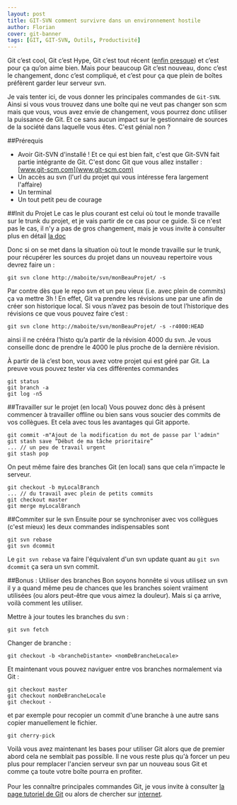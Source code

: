 ```yaml
---
layout: post
title: GIT-SVN comment survivre dans un environnement hostile
author: Florian
cover: git-banner
tags: [GIT, GIT-SVN, Outils, Productivité]
---
```


Git c’est cool, Git c’est Hype, Git c’est tout récent ([enfin presque](http://git-scm.com/book/fr/v1/D%C3%A9marrage-rapide-Une-rapide-histoire-de-Git)) et c’est pour ça qu’on aime bien.
Mais pour beaucoup Git c’est nouveau, donc c’est le changement, donc c’est compliqué, et c’est pour ça que plein de boîtes préfèrent garder leur serveur svn.

Je vais tenter ici, de vous donner les principales commandes de `Git-SVN`. Ainsi si vous vous trouvez dans une boîte qui ne veut pas changer son scm mais que vous, vous avez envie de changement,
vous pourrez donc utiliser la puissance de Git. 
Et ce sans aucun impact sur le gestionnaire de sources de la société dans laquelle vous êtes. C'est génial non ?

<!--break-->

##Prérequis

- Avoir Git-SVN d'installé ! Et ce qui est bien fait, c'est que Git-SVN fait partie intégrante de Git. C'est donc Git que vous allez installer : [www.git-scm.com](www.git-scm.com)
- Un accès au svn (l'url du projet qui vous intéresse fera largement l'affaire)
- Un terminal
- Un tout petit peu de courage


##Init du Projet
Le cas le plus courant est celui où tout le monde travaille sur le trunk du projet, et je vais partir de ce cas pour ce guide. 
Si ce n'est pas le cas, il n'y a pas de gros changement, mais je vous invite à consulter plus en détail [la doc](https://git-scm.com/docs/git-svn)


Donc si on se met dans la situation où tout le monde travaille sur le trunk, pour récupérer les sources du projet dans un nouveau repertoire vous devrez faire un :

    git svn clone http://maboite/svn/monBeauProjet/ -s

Par contre dès que le repo svn et un peu vieux (i.e. avec plein de commits) ça va mettre 3h ! En effet, Git va prendre les révisions une par une afin de créer son historique local.
Si vous n’avez pas besoin de tout l’historique des révisions ce que vous pouvez faire c’est :

    git svn clone http://maboite/svn/monBeauProjet/ -s -r4000:HEAD

ainsi il ne crééra l’histo qu’a partir de la révision 4000 du svn. Je vous conseille donc de prendre le 4000 le plus proche de la dernière révision.

À partir de là c’est bon, vous avez votre projet qui est géré par Git. La preuve vous pouvez tester via ces différentes commandes

    git status
    git branch -a
    git log -n5


##Travailler sur le projet (en local)
Vous pouvez donc dès à présent commencer à travailler offline ou bien sans vous soucier des commits de vos collègues.
Et cela avec tous les avantages qui Git apporte.

    git commit -m"Ajout de la modification du mot de passe par l'admin"
    git stash save “Début de ma tâche prioritaire”
    ... // un peu de travail urgent
    git stash pop

On peut même faire des branches Git (en local) sans que cela n'impacte le serveur.

    git checkout -b myLocalBranch
    ... // du travail avec plein de petits commits
    git checkout master
    git merge myLocalBranch


##Commiter sur le svn
Ensuite pour se synchroniser avec vos collègues (c'est mieux) les deux commandes indispensables sont

    git svn rebase
    git svn dcommit

Le `git svn rebase` va faire l'équivalent d'un svn update quant au `git svn dcommit` ça sera un svn commit.


##Bonus : Utiliser des branches
Bon soyons honnête si vous utilisez un svn il y a quand même peu de chances que les branches soient vraiment utilisées (ou alors peut-être que vous aimez la douleur). Mais si ça arrive, voilà comment les utiliser.

Mettre à jour toutes les branches du svn : 
    
    git svn fetch

Changer de branche : 

    git checkout -b <brancheDistante> <nomDeBrancheLocale>

Et maintenant vous pouvez naviguer entre vos branches normalement via Git  :

    git checkout master
    git checkout nomDeBrancheLocale
    git checkout -

et par exemple pour recopier un commit d'une branche à une autre sans copier manuellement le fichier.

    git cherry-pick


Voilà vous avez maintenant les bases pour utiliser Git alors que de premier abord cela ne semblait pas possible.
Il ne vous reste plus qu'à forcer un peu plus pour remplacer l'ancien serveur svn par un nouveau sous Git et comme ça toute votre boîte pourra en profiter.
<br/>
<br/>
Pour les connaître principales commandes Git, je vous invite à consulter [la page tutoriel de Git](http://git-scm.com/docs/gittutorial) ou alors de chercher sur [internet](http://lmgtfy.com/?q=git+commands).
